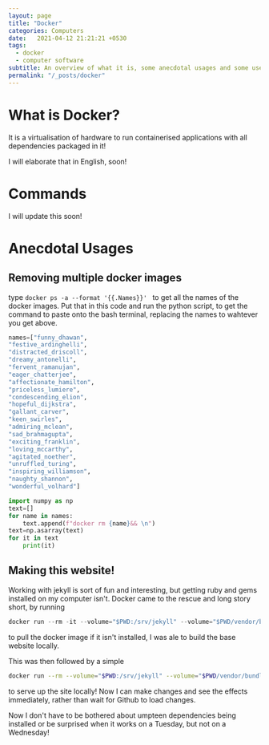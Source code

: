 ```yaml
---
layout: page
title: "Docker"
categories: Computers
date:   2021-04-12 21:21:21 +0530
tags:
  - docker
  - computer software
subtitle: An overview of what it is, some anecdotal usages and some useful commands
permalink: "/_posts/docker"
---
```

# What is Docker?

It is a virtualisation of hardware to run containerised applications with all dependencies packaged in it!

I will elaborate that in English, soon!

# Commands

I will update this soon!

# Anecdotal Usages
## Removing multiple docker images
type ``docker ps -a --format '{{.Names}}' `` to get all the names of the docker images.
Put that in this code and run the python script, to get the command to paste onto the bash terminal, replacing the names to wahtever you get above.

```python
names=["funny_dhawan",
"festive_ardinghelli",
"distracted_driscoll",
"dreamy_antonelli",
"fervent_ramanujan",
"eager_chatterjee",
"affectionate_hamilton",
"priceless_lumiere",
"condescending_elion",
"hopeful_dijkstra",
"gallant_carver",
"keen_swirles",
"admiring_mclean",
"sad_brahmagupta",
"exciting_franklin",
"loving_mccarthy",
"agitated_noether",
"unruffled_turing",
"inspiring_williamson",
"naughty_shannon",
"wonderful_volhard"]

import numpy as np
text=[]
for name in names:
	text.append(f"docker rm {name}&& \n")
text=np.asarray(text)
for it in text
	print(it)
```


## Making this website!

Working with jekyll is sort of fun and interesting, but getting ruby and gems installed on my computer isn't. Docker came to the rescue and long story short, by running

```python
docker run --rm -it --volume="$PWD:/srv/jekyll" --volume="$PWD/vendor/bundle:/usr/local/bundle" --env JEKYLL_ENV=production jekyll/jekyll:3.8 jekyll build
```

to pull the docker image if it isn't installed, I was ale to build the base website locally.

This was then followed by a simple

```bash
docker run --rm --volume="$PWD:/srv/jekyll" --volume="$PWD/vendor/bundle:/usr/local/bundle" --env JEKYLL_ENV=development -p 4000:4000 jekyll/jekyll:3.8 jekyll serve
```

to serve up the site locally! Now I can make changes and see the effects immediately, rather than wait for Github to load changes.

Now I don't have to be bothered about umpteen dependencies being installed or be surprised when it works on a Tuesday, but not on a Wednesday!



<script type="text/javascript" async
  src="https://cdn.mathjax.org/mathjax/latest/MathJax.js?config=TeX-MML-AM_CHTML">
</script>
